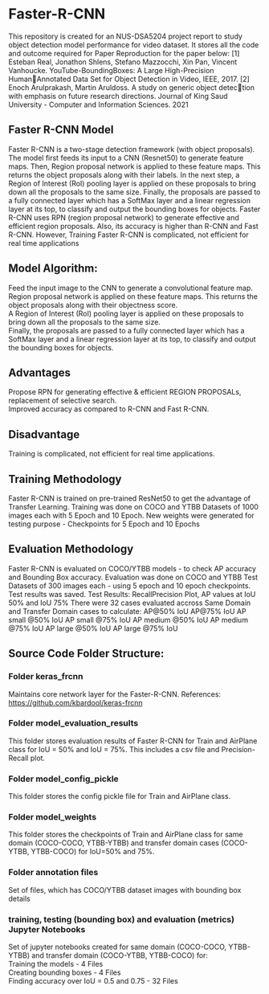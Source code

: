 # Faster-R-CNN
This repository is created for an NUS-DSA5204 project report to study object detection model performance for video dataset. It stores all the code and outcome required for Paper Reproduction for the paper below:
[1] Esteban Real, Jonathon Shlens, Stefano Mazzocchi, Xin Pan, Vincent
Vanhoucke. YouTube-BoundingBoxes: A Large High-Precision HumanAnnotated Data Set for Object Detection in Video, IEEE, 2017.
[2] Enoch Arulprakash, Martin Aruldoss. A study on generic object detection with emphasis on future research directions. Journal of King Saud
University - Computer and Information Sciences. 2021

## Faster R-CNN Model
Faster R-CNN is a two-stage detection framework (with object proposals). The model first feeds its input to a CNN (Resnet50) to generate feature maps. Then, Region proposal network is applied to these feature maps. This returns the object proposals along with their labels. In the next step, a Region of Interest (RoI) pooling layer is applied on these proposals to bring down all the proposals to the same size. Finally, the proposals are passed to a fully connected layer which has a SoftMax layer and a linear regression layer at its top, to classify and output the bounding boxes for objects. Faster R-CNN uses RPN (region proposal network) to generate effective and efficient region proposals. Also, its accuracy is higher than R-CNN and Fast R-CNN. However, Training Faster R-CNN is complicated, not efficient for real time applications
## Model Algorithm:
Feed the input image to the CNN to generate a convolutional feature map.<br />
Region proposal network is applied on these feature maps. This returns the object proposals along with their objectness score.<br />
A Region of Interest (RoI) pooling layer is applied on these proposals to bring down all the proposals to the same size.<br />
Finally, the proposals are passed to a fully connected layer which has a SoftMax layer and a linear regression layer at its top, to classify and output the bounding boxes for objects.<br />
## Advantages
Propose RPN for generating effective & efficient REGION PROPOSALs, replacement of selective search. <br />
Improved accuracy as compared to R-CNN and Fast R-CNN. <br />
## Disadvantage
Training is complicated, not efficient for real time applications.
## Training Methodology
Faster R-CNN is trained on pre-trained ResNet50 to get the advantage of Transfer Learning.
Training was done on COCO and YTBB Datasets of 1000 images each with 5 Epoch and 10 Epoch.
New weights were generated for testing purpose - Checkpoints for 5 Epoch and 10 Epochs
## Evaluation Methodology
Faster R-CNN is evaluated on COCO/YTBB models - to check AP accuracy and Bounding Box accuracy.
Evaluation was done on COCO and YTBB Test Datasets of 300 images each - using 5 epoch and 10 epoch checkpoints.
Test results was saved.
Test Results: RecallPrecision Plot, AP values at IoU 50% and IoU 75%
There were 32 cases evaluated accross Same Domain and Transfer Domain cases to calculate:
AP@50% IoU
AP@75% IoU
AP small @50% IoU
AP small @75% IoU
AP medium @50% IoU
AP medium @75% IoU
AP large @50% IoU
AP large @75% IoU

## Source Code Folder Structure:
### Folder keras_frcnn 
Maintains core network layer for the Faster-R-CNN. References: https://github.com/kbardool/keras-frcnn
### Folder model_evaluation_results
This folder stores evaluation results of Faster R-CNN for Train and AirPlane class for IoU = 50% and IoU = 75%. This includes a csv file and Precision-Recall plot.
### Folder model_config_pickle
This folder stores the config pickle file for Train and AirPlane class.
### Folder model_weights
This folder stores the checkpoints of Train and AirPlane class for same domain (COCO-COCO, YTBB-YTBB) and transfer domain cases (COCO-YTBB, YTBB-COCO) for IoU=50% and 75%.
### Folder annotation files
Set of files, which has COCO/YTBB dataset images with bounding box details
### training, testing (bounding box) and evaluation (metrics) Jupyter Notebooks
Set of jupyter notebooks created for same domain (COCO-COCO, YTBB-YTBB) and transfer domain (COCO-YTBB, YTBB-COCO) for: </br>
Training the models - 4 Files </br>
Creating bounding boxes - 4 Files  </br>
Finding accuracy over IoU = 0.5 and 0.75 - 32 Files </br>
